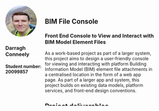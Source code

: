 <div style="display: flex; align-items: flex-start; padding: 10px">
  <div style="flex: 1;">
    <img src="./images/profilepic-cropped.jpg" alt="profile pic" style="width: 100px; height: 100px; border-radius: 50%;">
    <h3>Darragh Conneely</h3>
    <h4>Student number: 20099857</h4>
  </div>
  <div style="flex: 3; overflow-y: auto; max-height: 300px; padding: 10px">
    <h2>BIM File Console</h2>
    <h3>Front End Console to View and Interact with BIM Model Element Files</h3>
    <p>As a work-based project as part of a larger system, this project aims to design a user-friendly console for viewing and interacting with platform Building Information Model (BIM) element file attachments in a centralised location in the form of a web app page. As part of a larger app and system, this project builds on existing data models, platform services, and front-end design conventions.</p>
    <h2>Project deliverables</h2>
    <ul>
      <li>Report:</li>
      <li>Presentation:</li>
      <li>Demo video:</li>
      <li>GitHub:
        <p>Note: Access required</p>
      </li>
      <li>Sprint plan:</li>
    </ul>
  </div>
</div>
